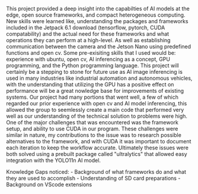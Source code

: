 This project provided a deep insight into the capabilties of AI models at the edge, open source frameworks, and compact heterogeneous computing. New skills were learned like, understanding the packages and frameworks included in the Jetpack 6.1 download (tensorflow, pytorch, CUDA compatability) and the actual need for these frameworks and what operations they can perform at a high-level. As well as establishing communication between the camera and the Jetson Nano using predefined functions and open cv. Some pre-exisiting skills that I used would be: experience with ubuntu, open cv, AI inferencing as a concept, GPU programming, and the Python programming language. This project will certainly be a stepping to stone for future use as AI image inferencing is used in many industries like industrial automation and autonomous vehicles, with the understanding that utilizing the GPU has a positive effect on performance will be a great nowledge base for improvements of existing systems. Our project had many portions that went well, a few of which regarded our prior experience with open cv and AI model inferencing, this allowed the group to seemlessly create a main code that performed very well as our understanding of the technical solution to problems were high. One of the major challenges that was encountered was the framework setup, and ability to use CUDA in our program. These challenges were similar in nature, my contributions to the issue was to research possible alternatives to the framework, and with CUDA it was important to document each iteration to keep the workflow accurate. Ultimately these issues were both solved using a prebuilt package called "ultralytics" that allowed easy integration with the YOLO11n AI model. 
  
Knowledge Gaps noticed: - Background of what frameworks do and what they are used to accomplish
                        - Understanding of SD card preparations 
                        - Background on VScode extensions 


                        
